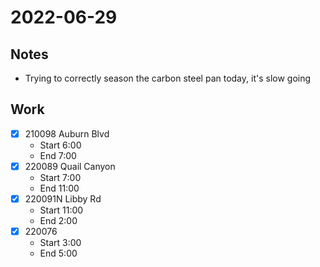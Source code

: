 # 2022-06-29
## Notes
- Trying to correctly season the carbon steel pan today, it's slow going
## Work 
- [x] 210098 Auburn Blvd
	- Start 6:00
	- End 7:00
- [x] 220089 Quail Canyon
	- Start 7:00
	- End 11:00
- [x] 220091N Libby Rd
	- Start 11:00
	- End 2:00
- [x] 220076
	- Start 3:00
	- End 5:00